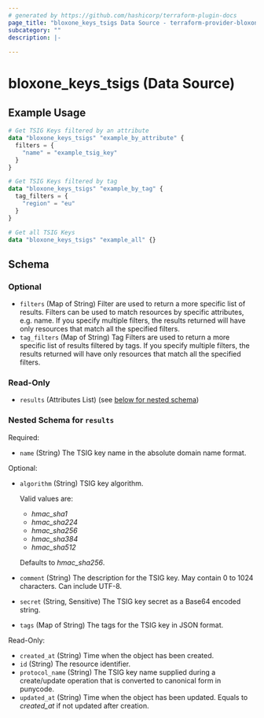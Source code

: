 ```yaml
---
# generated by https://github.com/hashicorp/terraform-plugin-docs
page_title: "bloxone_keys_tsigs Data Source - terraform-provider-bloxone"
subcategory: ""
description: |-
  
---
```


# bloxone_keys_tsigs (Data Source)



## Example Usage

```terraform
# Get TSIG Keys filtered by an attribute
data "bloxone_keys_tsigs" "example_by_attribute" {
  filters = {
    "name" = "example_tsig_key"
  }
}

# Get TSIG Keys filtered by tag
data "bloxone_keys_tsigs" "example_by_tag" {
  tag_filters = {
    "region" = "eu"
  }
}

# Get all TSIG Keys
data "bloxone_keys_tsigs" "example_all" {}
```

<!-- schema generated by tfplugindocs -->
## Schema

### Optional

- `filters` (Map of String) Filter are used to return a more specific list of results. Filters can be used to match resources by specific attributes, e.g. name. If you specify multiple filters, the results returned will have only resources that match all the specified filters.
- `tag_filters` (Map of String) Tag Filters are used to return a more specific list of results filtered by tags. If you specify multiple filters, the results returned will have only resources that match all the specified filters.

### Read-Only

- `results` (Attributes List) (see [below for nested schema](#nestedatt--results))

<a id="nestedatt--results"></a>
### Nested Schema for `results`

Required:

- `name` (String) The TSIG key name in the absolute domain name format.

Optional:

- `algorithm` (String) TSIG key algorithm.

  Valid values are:
  * _hmac_sha1_
  * _hmac_sha224_
  * _hmac_sha256_
  * _hmac_sha384_
  * _hmac_sha512_

  Defaults to _hmac_sha256_.
- `comment` (String) The description for the TSIG key. May contain 0 to 1024 characters. Can include UTF-8.
- `secret` (String, Sensitive) The TSIG key secret as a Base64 encoded string.
- `tags` (Map of String) The tags for the TSIG key in JSON format.

Read-Only:

- `created_at` (String) Time when the object has been created.
- `id` (String) The resource identifier.
- `protocol_name` (String) The TSIG key name supplied during a create/update operation that is converted to canonical form in punycode.
- `updated_at` (String) Time when the object has been updated. Equals to _created_at_ if not updated after creation.
